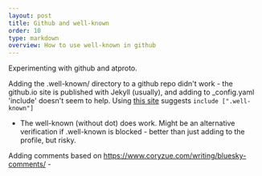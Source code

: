 ```yaml
---
layout: post
title: Github and well-known
order: 10
type: markdown
overview: How to use well-known in github
---
```


Experimenting with github and atproto.

Adding the .well-known/ directory to a github repo didn't work - the github.io site is 
published with Jekyll (usually), and adding to _config.yaml 'include' doesn't seem to help. Using [this site](https://github.com/wojtek-kalicinski/wojtek-kalicinski.github.io)
suggests `include [".well-known"]`

- The well-known (without dot) does work. Might be an alternative verification if .well-known is blocked - better than just adding to the profile, but risky.


Adding comments based on https://www.coryzue.com/writing/bluesky-comments/ -

  <script src="https://unpkg.com/react@18/umd/react.production.min.js"></script>
  <script src="https://unpkg.com/react-dom@18/umd/react-dom.production.min.js"></script>
  <script src="https://unpkg.com/bluesky-comments@latest/dist/bluesky-comments.umd.js"></script>
<script>
        document.addEventListener('DOMContentLoaded', function() {
            const uri = 'https://bsky.app/profile/costinm.bsky.social/post/3laymuw5et22v';
            if (uri) {
                initBlueskyComments('bluesky-comments', uri);
            }
        });
</script>
